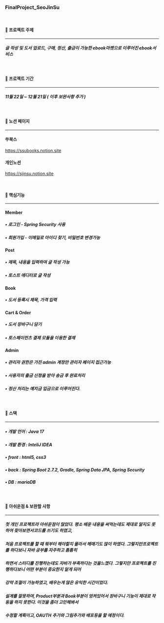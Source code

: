 ### FinalProject_SeoJinSu

<br/>

#### 🍒 프로젝트 주제

---

##### 글 작성 및 도서 업로드, 구매, 정산, 출금이 가능한 ebook마켓으로 이루어진 ebook서비스

<br/>

#### 🍒 프로젝트 기간

---

##### 11월 22일 ~ 12월 21일 ( 이후 보완사항 추가 )

<br/>

#### 🍒 노션 페이지

---

#### 쑤북스

https://ssubooks.notion.site

#### 개인노션

https://sjinsu.notion.site

<br/>

#### 🍒 핵심기능

---

#### Member

##### • 로그인 - Spring Security 사용

##### • 회원가입 - 이메일로 아이디 찾기, 비밀번호 변경가능

#### Post

##### • 제목, 내용을 입력하여 글 작성 가능

##### • 토스트 에디터로 글 작성

#### Book

##### • 도서 등록시 제목, 가격 입력

#### Cart & Order

##### • 도서 장바구니 담기

##### • 토스페이먼츠 결제 모듈을 이용한 결제

#### Admin

##### • 관리자 권한은 가진 admin 계정만 관리자 페이지 접근가능

##### • 사용자의 출금 신청을 받아 송금 후 완료처리

##### • 정산 처리는 예치금 입금으로 이루어진다.

<br/>

#### 🍒 스택

---

##### • 개발 언어 : Java 17

##### • 개발 환경 : InteliJ IDEA

##### • front : html5, css3

##### • back : Spring Boot 2.7.2, Gradle, Spring Data JPA, Spring Security

##### • DB : mariaDB

<br/>

#### 🍒 아쉬운점 & 보완할 사항

---

##### 첫 개인 프로젝트라 아쉬운점이 많았다. 평소 배운 내용을 써먹는데도 제대로 알지도 못하여 찾아보면서코드를 쓰기도 하였고, 
##### 처음 프로젝트를 할 때 뭐부터 해야할지 몰라서 헤매기도 많이 하였다. 그렇지만프로젝트를 하다보니 자바 공부를 자주하고 틈틈히
##### 하면서 스터디를 진행하는데도 자바가 부족하다는 것을느꼈다. 그렇지만 프로젝트를 진행하다보니 어떤 부분이 중요한지 알게 되어
##### 강약 조절이 가능하였고, 배우는게 많은 유익한 시간이었다.

##### 설계를 잘못하여, Product부분과 Book부분이 엉켜있어서 장바구니 기능이 제대로 작동을 하지 못한다. 이것을 좀더 고민해봐서
##### 수정할 계획이고, OAUTH 추가와 그림추가와 배포등을 할 예정이다.
